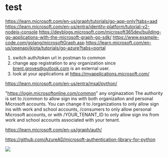 # test
https://learn.microsoft.com/en-us/graph/tutorials/go-app-only?tabs=aad
https://learn.microsoft.com/en-us/entra/identity-platform/tutorial-v2-nodejs-console
https://devblogs.microsoft.com/microsoft365dev/building-go-applications-with-the-microsoft-graph-go-sdk/
https://www.example-code.com/golang/microsoftGraph.asp
https://learn.microsoft.com/en-us/openapi/kiota/tutorials/go-azure?tabs=portal
1. switch auth/token url in postman to common
2. change app registration to any organization since brent.groves@outlook.com is an external user.
3. look at your applications at https://myapplications.microsoft.com/
 
https://learn.microsoft.com/en-us/entra/msal/python/

"https://login.microsoftonline.com/common"
any orginazation
The authority is set to /common to allow sign ins with both organizaiton and personal Microsoft accounts. You can change it to /organizations to only allow sign ins with work and school accounts, /consumers to only allow personal Microsoft accounts, or with /YOUR_TENANT_ID to only allow sign ins from work and school accounts associated with your tenant.

https://learn.microsoft.com/en-us/graph/auth/

https://github.com/AzureAD/microsoft-authentication-library-for-python

![](https://learn.microsoft.com/en-us/entra/msal/python/media/redirect-urls.png)